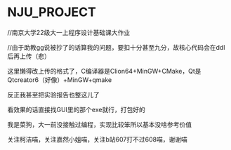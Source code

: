 # NJU_PROJECT

//南京大学22级大一上程序设计基础课大作业

//由于助教gg说被抄了的话算我的问题，要扣十分甚至九分，故核心代码会在ddl后再上传（悲）

这里懒得改上传的格式了，C编译器是Clion64+MinGW+CMake，Qt是Qtcreator6（好像）+MinGW+qmake

反正我甚至把实验报告也整这儿了

看效果的话直接找GUI里的那个exe就行，打包好的

我是菜狗，大一前没接触过编程，实现比较笨所以基本没啥参考价值

关注柯洁喵，关注嘉然小姐喵，关注b站607打不过608喵，谢谢喵
